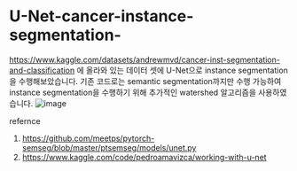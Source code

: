 # U-Net-cancer-instance-segmentation-
 https://www.kaggle.com/datasets/andrewmvd/cancer-inst-segmentation-and-classification 에 올라와 있는 데이터 셋에 U-Net으로 instance segmentation을 수행해보았습니다.
 기존 코드로는 semantic segmentation까지만 수행 가능하여 instance segmentation을 수행하기 위해 추가적인 watershed 알고리즘을 사용하였습니다. 
![image](https://github.com/ParkSeokwoo/U-Net-cancer-instance-segmentation-/assets/105845310/c178ecbd-4bc7-45f2-be80-9aed2e5eee6b)

refernce
1. ﻿https://github.com/meetps/pytorch-semseg/blob/master/ptsemseg/models/unet.py
2. https://www.kaggle.com/code/pedroamavizca/working-with-u-net﻿
 
